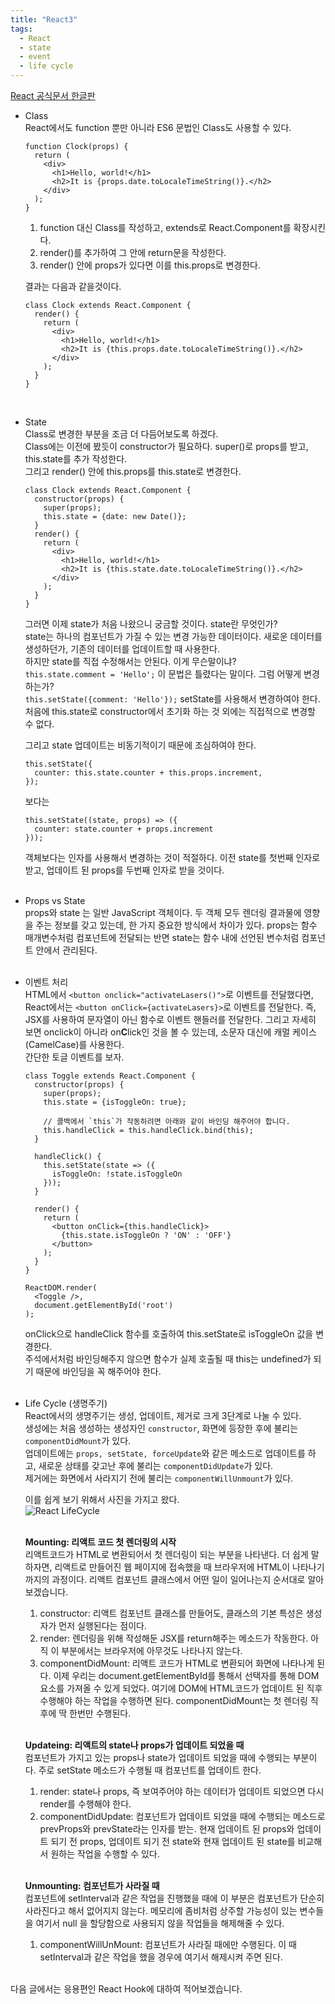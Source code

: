 ```yaml
---
title: "React3"
tags:
  - React
  - state
  - event
  - life cycle
---
```


[React 공식문서 한글판](https://ko.reactjs.org/docs/hello-world.html)  

- Class  
  React에서도 function 뿐만 아니라 ES6 문법인 Class도 사용할 수 있다.  
  ```
  function Clock(props) {
    return (
      <div>
        <h1>Hello, world!</h1>
        <h2>It is {props.date.toLocaleTimeString()}.</h2>
      </div>
    );
  }
  ```
  
  1. function 대신 Class를 작성하고, extends로 React.Component를 확장시킨다.  
  2. render()를 추가하여 그 안에 return문을 작성한다.  
  3. render() 안에 props가 있다면 이를 this.props로 변경한다.  
  
  결과는 다음과 같을것이다.  
  ```
  class Clock extends React.Component {
    render() {
      return (
        <div>
          <h1>Hello, world!</h1>
          <h2>It is {this.props.date.toLocaleTimeString()}.</h2>
        </div>
      );
    }
  }
  ```
  <br>
- State  
  Class로 변경한 부분을 조금 더 다듬어보도록 하겠다.  
  Class에는 이전에 봤듯이 constructor가 필요하다. super()로 props를 받고, this.state를 추가 작성한다.  
  그리고 render() 안에 this.props를 this.state로 변경한다.  
  ```
  class Clock extends React.Component {
    constructor(props) {
      super(props);
      this.state = {date: new Date()};
    }
    render() {
      return (
        <div>
          <h1>Hello, world!</h1>
          <h2>It is {this.state.date.toLocaleTimeString()}.</h2>
        </div>
      );
    }
  }
  ```
  
  그러면 이제 state가 처음 나왔으니 궁금할 것이다. state란 무엇인가?  
  state는 하나의 컴포넌트가 가질 수 있는 변경 가능한 데이터이다. 새로운 데이터를 생성하던가, 기존의 데이터를 업데이트할 때 사용한다.  
  하지만 state를 직접 수정해서는 안된다. 이게 무슨말이냐?  
  `this.state.comment = 'Hello';` 이 문법은 틀렸다는 말이다. 그럼 어떻게 변경하는가?  
  `this.setState({comment: 'Hello'});` setState를 사용해서 변경하여야 한다.  
  처음에 this.state로 constructor에서 초기화 하는 것 외에는 직접적으로 변경할 수 없다.  
  
  그리고 state 업데이트는 비동기적이기 때문에 조심하여야 한다.  
  ```
  this.setState({
    counter: this.state.counter + this.props.increment,
  });
  ```
  
  보다는  
  
  ```
  this.setState((state, props) => ({
    counter: state.counter + props.increment
  }));
  ```
  객체보다는 인자를 사용해서 변경하는 것이 적절하다. 이전 state를 첫번째 인자로 받고, 업데이트 된 props를 두번째 인자로 받을 것이다.  
  <br>
- Props vs State  
  props와 state 는 일반 JavaScript 객체이다. 두 객체 모두 렌더링 결과물에 영향을 주는 정보를 갖고 있는데, 한 가지 중요한 방식에서 차이가 있다. props는 함수 매개변수처럼 컴포넌트에 전달되는 반면 state는 함수 내에 선언된 변수처럼 컴포넌트 안에서 관리된다.  
  <br>
- 이벤트 처리  
  HTML에서 `<button onclick="activateLasers()">`로 이벤트를 전달했다면, React에서는 `<button onClick={activateLasers}>`로 이벤트를 전달한다. 즉, JSX를 사용하여 문자열이 아닌 함수로 이벤트 핸들러를 전달한다. 그리고 자세히 보면 onclick이 아니라 on**C**lick인 것을 볼 수 있는데, 소문자 대신에 캐멀 케이스(CamelCase)를 사용한다.  
  간단한 토글 이벤트를 보자.  
  
  ```
  class Toggle extends React.Component {
    constructor(props) {
      super(props);
      this.state = {isToggleOn: true};

      // 콜백에서 `this`가 작동하려면 아래와 같이 바인딩 해주어야 합니다.
      this.handleClick = this.handleClick.bind(this);
    }

    handleClick() {
      this.setState(state => ({
        isToggleOn: !state.isToggleOn
      }));
    }

    render() {
      return (
        <button onClick={this.handleClick}>
          {this.state.isToggleOn ? 'ON' : 'OFF'}
        </button>
      );
    }
  }

  ReactDOM.render(
    <Toggle />,
    document.getElementById('root')
  );
  ```
  
  onClick으로 handleClick 함수를 호출하여 this.setState로 isToggleOn 값을 변경한다.  
  주석에서처럼 바인딩해주지 않으면 함수가 실제 호출될 때 this는 undefined가 되기 때문에 바인딩을 꼭 해주어야 한다.  
  <br>
- Life Cycle (생명주기)  
  React에서의 생명주기는 생성, 업데이트, 제거로 크게 3단계로 나눌 수 있다.  
  생성에는 처음 생성하는 생성자인 `constructor`, 화면에 등장한 후에 불리는 `componentDidMount`가 있다.  
  업데이트에는 `props, setState, forceUpdate`와 같은 메소드로 업데이트를 하고, 새로운 상태를 갖고난 후에 불리는 `componentDidUpdate`가 있다.  
  제거에는 화면에서 사라지기 전에 불리는 `componentWillUnmount`가 있다.  
  
  이를 쉽게 보기 위해서 사진을 가지고 왔다.  
  ![React LifeCycle](/NemoNote/assets/img/lifecycle.png)  
  <br>

  **Mounting: 리액트 코드 첫 렌더링의 시작**  
  리액트코드가 HTML로 변환되어서 첫 렌더링이 되는 부분을 나타낸다. 더 쉽게 말하자면, 리액트로 만들어진 웹 페이지에 접속했을 때 브라우저에 HTML이 나타나기까지의 과정이다. 리액트 컴포넌트 클래스에서 어떤 일이 일어나는지 순서대로 알아보겠습니다.  
  1. constructor: 리액트 컴포넌트 클래스를 만들어도, 클래스의 기본 특성은 생성자가 먼저 실행된다는 점이다.  
  2. render: 렌더링을 위해 작성해둔 JSX를 return해주는 메소드가 작동한다. 아직 이 부분에서는 브라우저에 아무것도 나타나지 않는다.  
  3. componentDidMount: 리액트 코드가 HTML로 변환되어 화면에 나타나게 된다. 이제 우리는 document.getElementById를 통해서 선택자를 통해 DOM 요소를 가져올 수 있게 되었다. 여기에 DOM에 HTML코드가 업데이트 된 직후 수행해야 하는 작업을 수행하면 된다. componentDidMount는 첫 렌더링 직후에 딱 한번만 수행된다.  
  <br>

  **Updateing: 리액트의 state나 props가 업데이트 되었을 때**  
  컴포넌트가 가지고 있는 props나 state가 업데이트 되었을 때에 수행되는 부분이다. 주로 setState 메소드가 수행될 때 컴포넌트를 업데이트 한다.  
  1. render: state나 props, 즉 보여주어야 하는 데이터가 업데이트 되었으면 다시 render를 수행해야 한다.  
  2. componentDidUpdate: 컴포넌트가 업데이트 되었을 때에 수행되는 메소드로 prevProps와 prevState라는 인자를 받는. 현재 업데이트 된 props와 업데이트 되기 전 props, 업데이트 되기 전 state와 현재 업데이트 된 state를 비교해서 원하는 작업을 수행할 수 있다.  
  <br>
  
  **Unmounting: 컴포넌트가 사라질 때**  
  컴포넌트에 setInterval과 같은 작업을 진행했을 때에 이 부분은 컴포넌트가 단순히 사라진다고 해서 없어지지 않는다. 메모리에 좀비처럼 상주할 가능성이 있는 변수들을 여기서 null 을 할당함으로 사용되지 않을 작업들을 해제해줄 수 있다.  
  1. componentWillUnMount: 컴포넌트가 사라질 때에만 수행된다. 이 때 setInterval과 같은 작업을 했을 경우에 여기서 해제시켜 주면 된다.  

  <br>

다음 글에서는 응용편인 React Hook에 대하여 적어보겠습니다.